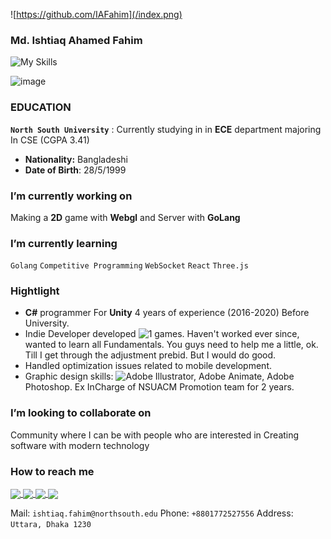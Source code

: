![https://github.com/IAFahim](/index.png)
### Md. Ishtiaq Ahamed Fahim
![My Skills](https://skillicons.dev/icons?i=java,cs,ts,js,go,cpp,python,postgres,unity,rust,react,html,css,supabase,ai,ae&theme=light)

![image](https://user-images.githubusercontent.com/63500913/190918575-44fd7fb3-d965-4947-8dbe-8511b4fd3d4f.png)

### EDUCATION

**`North South University`**
: Currently studying in in **ECE** department majoring In CSE (CGPA 3.41)

- **Nationality:** Bangladeshi
- **Date of Birth**: 28/5/1999

### I’m currently working on

Making a **2D** game with **Webgl** and Server with **GoLang**

### I’m currently learning

`Golang` `Competitive Programming` `WebSocket` `React` `Three.js`

### Hightlight
- **C#** programmer For **Unity** 4 years of experience (2016-2020) Before University.
- Indie Developer developed ![1 games](https://drive.google.com/file/d/1LSV949-ONbzkXraArd3nVCzQoEAwUBKi/view?usp=sharing). Haven't worked ever since, wanted to learn all Fundamentals. You guys need to help me a little, ok. Till I get through the adjustment prebid. But I would do good.
- Handled optimization issues related to mobile development.
- Graphic design skills: ![Adobe Illustrator, Adobe Animate](https://drive.google.com/drive/folders/1Piy9SjN9PXbOmY_SZWfGuLP9nb8eHqOx?usp=sharing), Adobe Photoshop. Ex InCharge of NSUACM Promotion team for 2 years.

### I’m looking to collaborate on

Community where I can be with people who are interested in Creating software with modern technology

### How to reach me 

<a href="https://github.com/IAFahim">
  <img align="center" src="https://img.shields.io/badge/GitHub-100000?style=for-the-badge&logo=github&logoColor=white" />
</a>
<a href="https://www.linkedin.com/in/pro-grammer-pro-grammer-863761195/">
  <img align="center" src="https://img.shields.io/badge/LinkedIn-0077B5?style=for-the-badge&logo=linkedin&logoColor=white" />
</a>
<a href="mailto:ishtiaq.fahim@northsouth.edu">
  <img align="center" src="https://img.shields.io/badge/Gmail-D14836?style=for-the-badge&logo=gmail&logoColor=white" />
</a>
<a href="https://t.me/IAFahim">
  <img align="center" src="https://img.shields.io/badge/Telegram-2CA5E0?style=for-the-badge&logo=telegram&logoColor=white" />
</a>

Mail: `ishtiaq.fahim@northsouth.edu`
Phone: `+8801772527556`
Address: `Uttara, Dhaka 1230`
